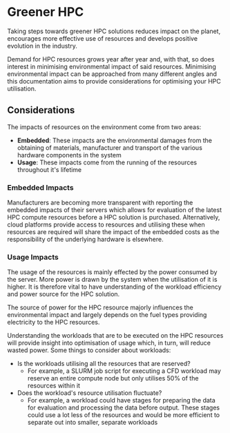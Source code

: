 # Greener HPC

Taking steps towards greener HPC solutions reduces impact on the planet, encourages more effective use of resources and develops positive evolution in the industry. 

Demand for HPC resources grows year after year and, with that, so does interest in minimising environmental impact of said resources. Minimising environmental impact can be approached from many different angles and this documentation aims to provide considerations for optimising your HPC utilisation.

## Considerations 

The impacts of resources on the environment come from two areas:

- **Embedded**: These impacts are the environmental damages from the obtaining of materials,  manufacturer and transport of the various hardware components in the system
- **Usage**: These impacts come from the running of the resources throughout it's lifetime

### Embedded Impacts

Manufacturers are becoming more transparent with reporting the embedded impacts of their servers which allows for evaluation of the latest HPC compute resources before a HPC solution is purchased. Alternatively, cloud platforms provide access to resources and utilising these when resources are required will share the impact of the embedded costs as the responsibility of the underlying hardware is elsewhere.

### Usage Impacts

The usage of the resources is mainly effected by the power consumed by the server. More power is drawn by the system when the utilisation of it is higher. It is therefore vital to have understanding of the workload efficiency and power source for the HPC solution.

The source of power for the HPC resource majorly influences the environmental impact and largely depends on the fuel types providing electricity to the HPC resources.

Understanding the workloads that are to be executed on the HPC resources will provide insight into optimisation of usage which, in turn, will reduce wasted power. Some things to consider about workloads:  

- Is the workloads utilising all the resources that are reserved?
    - For example, a SLURM job script for executing a CFD workload may reserve an entire compute node but only utilises 50% of the resources within it
- Does the workload's resource utilisation fluctuate?
    - For example, a workload could have stages for preparing the data for evaluation and processing the data before output. These stages could use a lot less of the resources and would be more efficient to separate out into smaller, separate workloads

